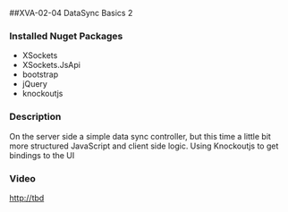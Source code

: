 ##XVA-02-04 DataSync Basics 2

### Installed Nuget Packages

- XSockets
- XSockets.JsApi
- bootstrap
- jQuery
- knockoutjs

### Description

On the server side a simple data sync controller, but this time a little bit more structured JavaScript and client side logic. Using Knockoutjs to get bindings to the UI


### Video

[http://tbd](http://tbd)